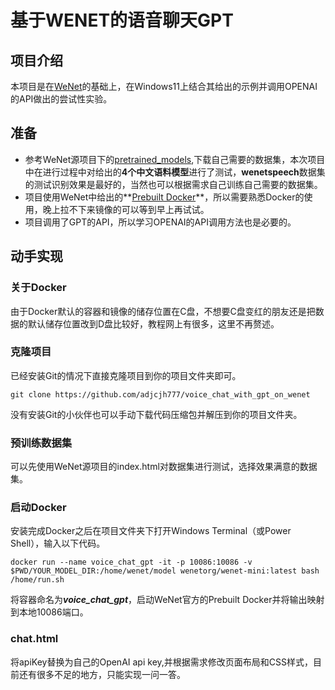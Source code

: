 # 基于WENET的语音聊天GPT

## 项目介绍

本项目是在[WeNet](https://github.com/wenet-e2e/wenet)的基础上，在Windows11上结合其给出的示例并调用OPENAI的API做出的尝试性实验。

## 准备

- 参考WeNet源项目下的[pretrained_models](https://github.com/wenet-e2e/wenet/blob/main/docs/pretrained_models.md),下载自己需要的数据集，本次项目中在进行过程中对给出的**4个中文语料模型**进行了测试，**wenetspeech**数据集的测试识别效果是最好的，当然也可以根据需求自己训练自己需要的数据集。
- 项目使用WeNet中给出的**[Prebuilt Docker](https://github.com/wenet-e2e/wenet/blob/main/runtime/libtorch/README.md)**，所以需要熟悉Docker的使用，晚上拉不下来镜像的可以等到早上再试试。
- 项目调用了GPT的API，所以学习OPENAI的API调用方法也是必要的。

## 动手实现

### 关于Docker

由于Docker默认的容器和镜像的储存位置在C盘，不想要C盘变红的朋友还是把数据的默认储存位置改到D盘比较好，教程网上有很多，这里不再赘述。

### 克隆项目

已经安装Git的情况下直接克隆项目到你的项目文件夹即可。

```shell
git clone https://github.com/adjcjh777/voice_chat_with_gpt_on_wenet
```

没有安装Git的小伙伴也可以手动下载代码压缩包并解压到你的项目文件夹。

### 预训练数据集

可以先使用WeNet源项目的index.html对数据集进行测试，选择效果满意的数据集。

### 启动Docker

安装完成Docker之后在项目文件夹下打开Windows Terminal（或Power Shell），输入以下代码。

```shell
docker run --name voice_chat_gpt -it -p 10086:10086 -v $PWD/YOUR_MODEL_DIR:/home/wenet/model wenetorg/wenet-mini:latest bash /home/run.sh
```

将容器命名为***voice_chat_gpt***，启动WeNet官方的Prebuilt Docker并将输出映射到本地10086端口。

### chat.html

将apiKey替换为自己的OpenAI api key,并根据需求修改页面布局和CSS样式，目前还有很多不足的地方，只能实现一问一答。



